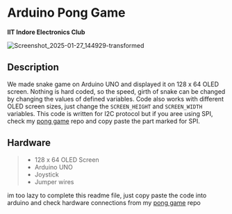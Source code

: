 # Arduino Pong Game
**IIT Indore Electronics Club**

![Screenshot_2025-01-27_144929-transformed](https://github.com/user-attachments/assets/4e8f34a1-3428-48ec-8ef9-8b09416c297e)


## Description
We made snake game on Arduino UNO and displayed it on 128 x 64 OLED screen. Nothing is hard coded, so the speed, girth of snake can be changed by changing the values of defined variables. Code also works with different OLED screen sizes, just change the `SCREEN_HEIGHT` and `SCREEN_WIDTH` variables. This code is written for I2C protocol but if you aree using SPI, check my [pong game](https://github.com/ItsDhananjayDhumal/Arduino-Pong-Game-on-OLED/) repo and copy paste the part marked for SPI.

## Hardware
> * 128 x 64 OLED Screen
> * Arduino UNO
> * Joystick
> * Jumper wires

im too lazy to complete this readme file, just copy paste the code into arduino and check hardware connections from my [pong game](https://github.com/ItsDhananjayDhumal/Arduino-Pong-Game-on-OLED/) repo
